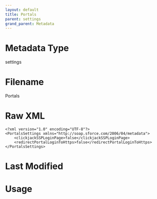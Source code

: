 ```yaml
---
layout: default
title: Portals
parent: settings
grand_parent: Metadata
---
```

# Metadata Type
settings


# Filename 
Portals


# Raw XML
```
<?xml version="1.0" encoding="UTF-8"?>
<PortalsSettings xmlns="http://soap.sforce.com/2006/04/metadata">
    <clickjackSSPLoginPage>false</clickjackSSPLoginPage>
    <redirectPortalLoginToHttps>false</redirectPortalLoginToHttps>
</PortalsSettings>
```


# Last Modified


# Usage
